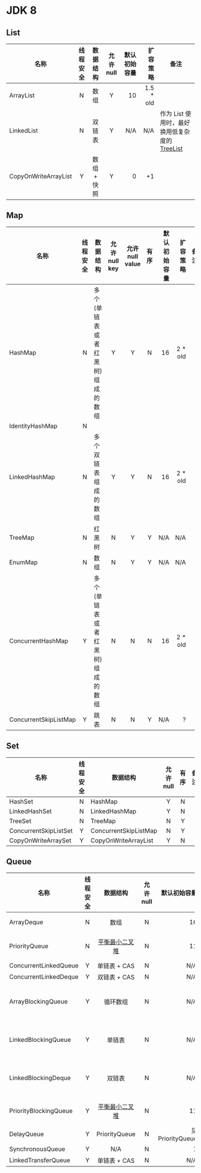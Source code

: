 # JDK 8
## List
| 名称 | 线程安全 | 数据结构 | 允许 null | 默认初始容量 | 扩容策略 | 备注 |
| --- | :-----: | :-----: | :------: | ---------: | ------: | --- |
| ArrayList | N | 数组 | Y | 10 | 1.5 * old | |
| LinkedList | N | 双链表 | Y | N/A | N/A | 作为 List 使用时，最好换用低复杂度的 [TreeList](https://commons.apache.org/proper/commons-collections/apidocs/org/apache/commons/collections4/list/TreeList.html) |
| CopyOnWriteArrayList | Y | 数组 + 快照 | Y | 0 | +1 | |

## Map
| 名称 | 线程安全 | 数据结构 | 允许 null key | 允许 null value | 有序 | 默认初始容量 | 扩容策略 | 备注 |
| --- | :-----: | ------- | :----------: | :------------: | :--: | ---------: | ------: | --- |
| HashMap | N | 多个(单链表或者红黑树)组成的数组 | Y | Y | N | 16 | 2 * old |
| IdentityHashMap | N |
| LinkedHashMap | N | 多个双链表组成的数组 | Y | Y | N | 16 | 2 * old |
| TreeMap | N | 红黑树 | N | Y | Y | N/A | N/A |
| EnumMap | N | 数组 | N | Y | Y | N/A | N/A |
| ConcurrentHashMap | Y | 多个(单链表或者红黑树)组成的数组 | N | N | N | 16 | 2 * old |
| ConcurrentSkipListMap | Y | 跳表 | N | N | Y | N/A | ? |

## Set
| 名称 | 线程安全 | 数据结构 | 允许 null | 有序 | 备注 |
| --- | :-----: | ------- | :------: | :-: | :--: |
| HashSet | N | HashMap | Y | N | |
| LinkedHashSet | N | LinkedHashMap | Y | N |
| TreeSet | N | TreeMap | N | Y |
| ConcurrentSkipListSet | Y | ConcurrentSkipListMap | N | Y |
| CopyOnWriteArraySet | Y | CopyOnWriteArrayList | Y | N |

## Queue
| 名称 | 线程安全 | 数据结构 | 允许 null | 默认初始容量 | 扩容策略 | 备注 |
| --- | :-----: | :-----: | :------: | ---------: | ------: | --- |
| ArrayDeque | N | 数组 | N | 16 | 2 * old | head 从数组的最大下标开始变小，tail 从 0 开始变大 |
| PriorityQueue | N | [平衡最小二叉堆](http://blog.csdn.net/lcore/article/details/9100073) | N | 11 | old < 64 则 2 * old; 否则 1.5 * old | 空穴, sift up，sift down |
| ConcurrentLinkedQueue | Y | 单链表 + CAS | N | N/A | N/A |
| ConcurrentLinkedDeque | Y | 双链表 + CAS | N | N/A | N/A |
| ArrayBlockingQueue | Y | 循环数组 | N | N/A | 定长, 不可扩容 | 1. 有 fair 选项; 2. 有一把公共的 ReentrantLock 与 notFull、notEmpty 两个 Condition 管理队列满或空时的阻塞状态 |
| LinkedBlockingQueue | Y | 单链表 | N | N/A | 定长或无界 | 利用链表的特征，分离了 takeLock 与 putLock 两把锁，继续用 notEmpty、notFull 管理队列满或空时的阻塞状态 |
| LinkedBlockingDeque | Y | 双链表 | N | N/A | 定长或无界 | 利用链表的特征，分离了 takeLock 与 putLock 两把锁，继续用 notEmpty、notFull 管理队列满或空时的阻塞状态  |
| PriorityBlockingQueue | Y | [平衡最小二叉堆](http://blog.csdn.net/lcore/article/details/9100073) | N | 11 | old < 64 则 2 * old; 否则 1.5 * old | 空穴, sift up，sift down |
| DelayQueue | Y | PriorityQueue | N | 见 PriorityQueue | 见 PriorityQueue | ScheduledThreadPoolExecutor 用了类似的结构 |
| SynchronousQueue | Y | N/A | N | 1 | N/A | 有 fair 选项 |
| LinkedTransferQueue | Y | 单链表 + CAS | N | N/A | N/A |
